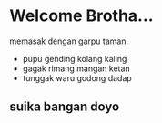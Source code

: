# Welcome Brotha...
memasak dengan garpu taman.
* pupu gending kolang kaling
* gagak rimang mangan ketan
* tunggak waru godong dadap

## suika bangan doyo
